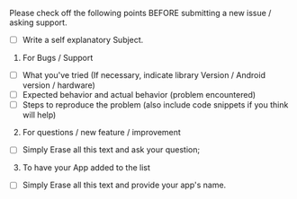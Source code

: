 Please check off the following points BEFORE submitting a new issue / asking support.
- [ ] Write a self explanatory Subject.

1) For Bugs / Support
- [ ] What you've tried (If necessary, indicate library Version / Android version / hardware)
- [ ] Expected behavior and actual behavior (problem encountered)
- [ ] Steps to reproduce the problem (also include code snippets if you think will help)

2) For questions / new feature / improvement
- [ ] Simply Erase all this text and ask your question;

3) To have your App added to the list
- [ ] Simply Erase all this text and provide your app's name.
